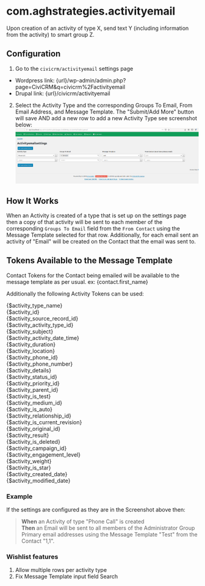 # com.aghstrategies.activityemail
Upon creation of an activity of type X, send text Y (including information from the activity) to smart group Z.

## Configuration
1. Go to the `civicrm/activityemail` settings page
  + Wordpress link: {url}/wp-admin/admin.php?page=CiviCRM&q=civicrm%2Factivityemail
  + Drupal link: {url}/civicrm/activityemail
2. Select the Activity Type and the corresponding Groups To Email, From Email Address, and Message Template. The "Submit/Add More" button will save AND add a new row to add a new Activity Type see screenshot below:
![screenshot of settings page.](images/settingsPage.png)

## How It Works
When an Activity is created of a type that is set up on the settings page
then a copy of that activity will be sent to each member of the corresponding `Groups To Email` field
from the `From Contact`
using the Message Template selected for that row.
Additionally, for each email sent an activity of "Email" will be created on the Contact that the email was sent to.

## Tokens Available to the Message Template
Contact Tokens for the Contact being emailed will be available to the message template as per usual. ex: {contact.first_name}

Additionally the following Activity Tokens can be used:

{$activity_type_name}  
{$activity_id}  
{$activity_source_record_id}  
{$activity_activity_type_id}  
{$activity_subject}  
{$activity_activity_date_time}  
{$activity_duration}  
{$activity_location}  
{$activity_phone_id}  
{$activity_phone_number}  
{$activity_details}  
{$activity_status_id}  
{$activity_priority_id}  
{$activity_parent_id}  
{$activity_is_test}  
{$activity_medium_id}  
{$activity_is_auto}  
{$activity_relationship_id}  
{$activity_is_current_revision}  
{$activity_original_id}  
{$activity_result}  
{$activity_is_deleted}  
{$activity_campaign_id}  
{$activity_engagement_level}  
{$activity_weight}  
{$activity_is_star}  
{$activity_created_date}  
{$activity_modified_date}  

### Example
If the settings are configured as they are in the Screenshot above then:

>**When** an Activity of type "Phone Call" is created  
>**Then** an Email will be sent to all members of the Administrator Group Primary email addresses using the Message Template "Test" from the Contact "1,1".

### Wishlist features
1. Allow multiple rows per activity type
2. Fix Message Template input field Search
